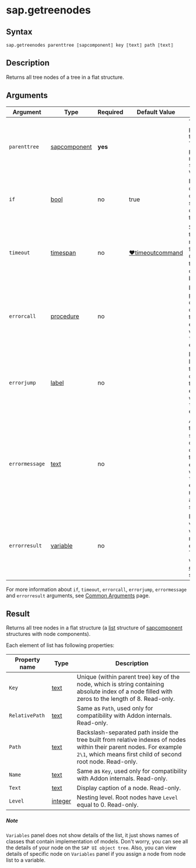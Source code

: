 ﻿# sap.getreenodes

## Syntax

```G1ANT
sap.getreenodes parenttree ⟦sapcomponent⟧ key ⟦text⟧ path ⟦text⟧
```

## Description
Returns all tree nodes of a tree in a flat structure.

## Arguments

| Argument         | Type                                                              | Required | Default Value   | Description                                                  |
| ---------------- | ----------------------------------------------------------------- | -------- | --------------- | ------------------------------------------------------------ |
| `parenttree`   | [sapcomponent](../../../Structures/SapComponentStructure.md)       | **yes**  |               | Tree which is parent of the tree node. This parameter must contain `sapomponent` with tree. |
| `if`            | [bool](../../G1ANT.Language/Structures/BooleanStructure.md)        | no       | true           | Executes the command only if a specified condition is true. |
| `timeout`      | [timespan](../../G1ANT.Language/Structures/TimeSpanStructure.md)   | no       | [♥timeoutcommand](../../G1ANT.Addon.Core/Variables/TimeoutCommandVariable.md) | Specifies time in milliseconds for G1ANT.Robot to wait for the command to be executed. |
| `errorcall`    | [procedure](../../G1ANT.Language/Structures/ProcedureStructure.md) | no       |                | Name of a procedure to call when the command throws an exception or when a given `timeout` expires. |
| `errorjump`    | [label](../../G1ANT.Language/Structures/LabelStructure.md)         | no       |                | Name of the label to jump to when the command throws an exception or when a given `timeout` expires. |
| `errormessage` | [text](../../G1ANT.Language/Structures/TextStructure.md)           | no       |                | A message that will be shown in case the command throws an exception or when a given `timeout` expires, and no `errorjump` argument is specified. |
| `errorresult`  | [variable](../../G1ANT.Language/Structures/VariableStructure.md)   | no       |                | Name of a variable that will store the returned exception. The variable will be of [error](../../G1ANT.Language/Structures/ErrorStructure.md) structure. |

For more information about `if`, `timeout`, `errorcall`, `errorjump`, `errormessage`
and `errorresult` arguments, see [Common Arguments](../../../appendices/common-arguments.md) page.


## Result
Returns all tree nodes in a flat structure (a [list](../../G1ANT.Language/Structures/ListStructure.md) 
structure of [sapcomponent](../../../Structures/SapComponentStructure.md) structures with node components).

Each element of list has following properties:

| Property name     | Type                                                         | Description                                                  |
| ----------------- | ------------------------------------------------------------ | ------------------------------------------------------------ |
| `Key`            | [text](../../G1ANT.Language/Structures/TextStructure.md)     | Unique (within parent tree) key of the node, which is string containing absolute index of a node filled with zeros to the length of 8. Read-only. |
| `RelativePath`  | [text](../../G1ANT.Language/Structures/TextStructure.md)     | Same as `Path`, used only for compatibility with Addon internals. Read-only. |
| `Path`        | [text](../../G1ANT.Language/Structures/TextStructure.md)     | Backslash-separated path inside the tree built from relative indexes of nodes within their parent nodes. For example `2\1`, which means first child of second root node. Read-only. |
| `Name`        | [text](../../G1ANT.Language/Structures/TextStructure.md)     | Same as `Key`, used only for compatibility with Addon internals. Read-only. |
| `Text`        | [text](../../G1ANT.Language/Structures/TextStructure.md)     | Display caption of a node. Read-only. |
| `Level`        | [integer](../../G1ANT.Language/Structures/TextStructure.md)     | Nesting level. Root nodes have `Level` equal to 0. Read-only. |


##### Note
`Variables` panel does not show details of the list, it just shows names of classes
that contain implementation of models. Don't worry, you can see all the details
of your node on the `SAP UI object tree`.
Also, you can view details of specific node on `Variables` panel if you assign
a node from node list to a variable.